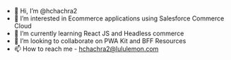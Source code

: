 - 👋 Hi, I’m @hchachra2
- 👀 I’m interested in Ecommerce applications using Salesforce Commerce Cloud
- 🌱 I’m currently learning React JS and Headless commerce
- 💞️ I’m looking to collaborate on PWA Kit and BFF Resources
- 📫 How to reach me - hchachra2@lululemon.com

<!---
hchachra2/hchachra2 is a ✨ special ✨ repository because its `README.md` (this file) appears on your GitHub profile.
You can click the Preview link to take a look at your changes.
--->
